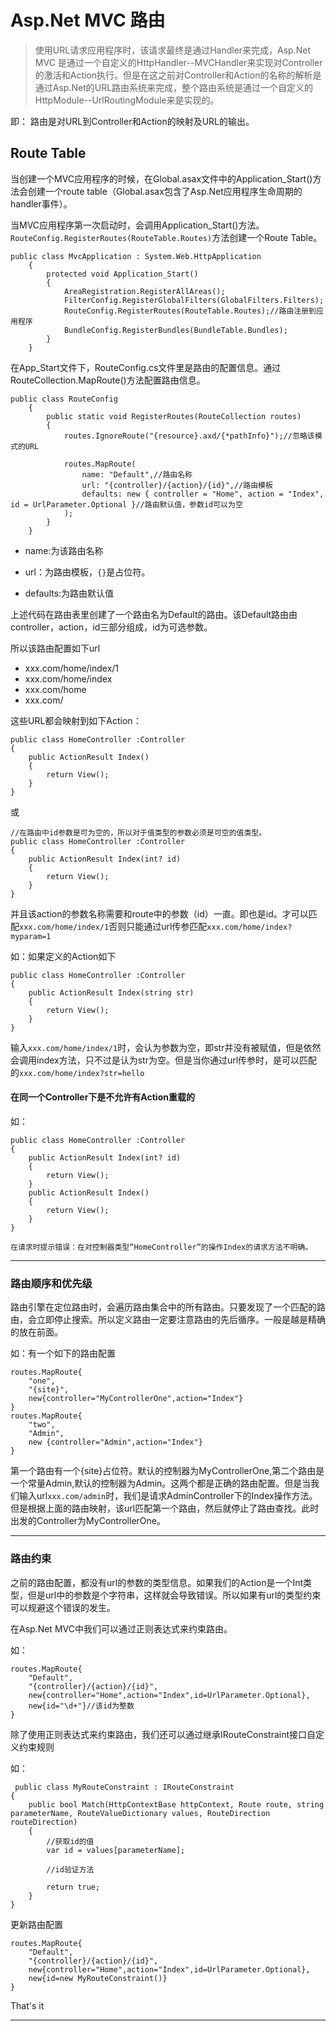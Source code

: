 # Asp.Net MVC 路由

>使用URL请求应用程序时，该请求最终是通过Handler来完成，Asp.Net MVC 是通过一个自定义的HttpHandler--MVCHandler来实现对Controller的激活和Action执行。但是在这之前对Controller和Action的名称的解析是通过Asp.Net的URL路由系统来完成，整个路由系统是通过一个自定义的HttpModule--UrlRoutingModule来是实现的。

即： 路由是对URL到Controller和Action的映射及URL的输出。

## Route Table

当创建一个MVC应用程序的时候，在Global.asax文件中的Application_Start()方法会创建一个route table（Global.asax包含了Asp.Net应用程序生命周期的handler事件）。

当MVC应用程序第一次启动时，会调用Application_Start()方法。`RouteConfig.RegisterRoutes(RouteTable.Routes)`方法创建一个Route Table。

```CSharp
public class MvcApplication : System.Web.HttpApplication
    {
        protected void Application_Start()
        {
            AreaRegistration.RegisterAllAreas();
            FilterConfig.RegisterGlobalFilters(GlobalFilters.Filters);
            RouteConfig.RegisterRoutes(RouteTable.Routes);//路由注册到应用程序
            BundleConfig.RegisterBundles(BundleTable.Bundles);
        }
    }

```

在App_Start文件下，RouteConfig.cs文件里是路由的配置信息。通过RouteCollection.MapRoute()方法配置路由信息。

```CSharp
public class RouteConfig
    {
        public static void RegisterRoutes(RouteCollection routes)
        {
            routes.IgnoreRoute("{resource}.axd/{*pathInfo}");//忽略该模式的URL

            routes.MapRoute(
                name: "Default",//路由名称
                url: "{controller}/{action}/{id}",//路由模板
                defaults: new { controller = "Home", action = "Index", id = UrlParameter.Optional }//路由默认值，参数id可以为空
            );
        }
    }
```

* name:为该路由名称

* url：为路由模板，`{}`是占位符。

* defaults:为路由默认值

上述代码在路由表里创建了一个路由名为Default的路由。该Default路由由controller，action，id三部分组成，id为可选参数。

所以该路由配置如下url

* xxx.com/home/index/1
* xxx.com/home/index
* xxx.com/home
* xxx.com/

这些URL都会映射到如下Action：

```CSharp
public class HomeController :Controller
{
    public ActionResult Index()
    {
        return View();
    }
}
```

或

```CSharp
//在路由中id参数是可为空的，所以对于值类型的参数必须是可空的值类型。
public class HomeController :Controller
{
    public ActionResult Index(int? id)
    {
        return View();
    }
}
```
并且该action的参数名称需要和route中的参数（id）一直。即也是id。才可以匹配`xxx.com/home/index/1`否则只能通过url传参匹配`xxx.com/home/index?myparam=1`

如：如果定义的Action如下

```CSharp
public class HomeController :Controller
{
    public ActionResult Index(string str)
    {
        return View();
    }
}
```
输入`xxx.com/home/index/1`时，会认为参数为空，即str并没有被赋值，但是依然会调用index方法，只不过是认为str为空。但是当你通过url传参时，是可以匹配的`xxx.com/home/index?str=hello`


#### 在同一个Controller下是不允许有Action重载的

如：
```CSharp
public class HomeController :Controller
{
    public ActionResult Index(int? id)
    {
        return View();
    }
    public ActionResult Index()
    {
        return View();
    }
}
```
`在请求时提示错误：在对控制器类型“HomeController”的操作Index的请求方法不明确。`

---

### 路由顺序和优先级

路由引擎在定位路由时，会遍历路由集合中的所有路由。只要发现了一个匹配的路由，会立即停止搜索。所以定义路由一定要注意路由的先后循序。一般是越是精确的放在前面。

如：有一个如下的路由配置
```CSharp
routes.MapRoute{
    "one",
    "{site}",
    new{controller="MyControllerOne",action="Index"}
}
routes.MapRoute{
    "two",
    "Admin",
    new {controller="Admin",action="Index"}
}
```
第一个路由有一个{site}占位符。默认的控制器为MyControllerOne,第二个路由是一个常量Admin,默认的控制器为Admin。这两个都是正确的路由配置。但是当我们输入url`xxx.com/admin`时，我们是请求AdminController下的Index操作方法。但是根据上面的路由映射，该url匹配第一个路由，然后就停止了路由查找。此时出发的Controller为MyControllerOne。

---

### 路由约束

之前的路由配置，都没有url的参数的类型信息。如果我们的Action是一个Int类型，但是url中的参数是个字符串，这样就会导致错误。所以如果有url的类型约束可以规避这个错误的发生。

在Asp.Net MVC中我们可以通过正则表达式来约束路由。

如：

```CSharp
routes.MapRoute{
    "Default",
    "{controller}/{action}/{id}",
    new{controller="Home",action="Index",id=UrlParameter.Optional},
    new{id="\d+"}//该id为整数
}
```

除了使用正则表达式来约束路由，我们还可以通过继承IRouteConstraint接口自定义约束规则

如：
```CSharp
 public class MyRouteConstraint : IRouteConstraint
{
    public bool Match(HttpContextBase httpContext, Route route, string parameterName, RouteValueDictionary values, RouteDirection routeDirection)
    {
        //获取id的值
        var id = values[parameterName];

        //id验证方法

        return true;
    }
}
```

更新路由配置

```CSharp
routes.MapRoute{
    "Default",
    "{controller}/{action}/{id}",
    new{controller="Home",action="Index",id=UrlParameter.Optional},
    new{id=new MyRouteConstraint()}
}
```

That's it

---
